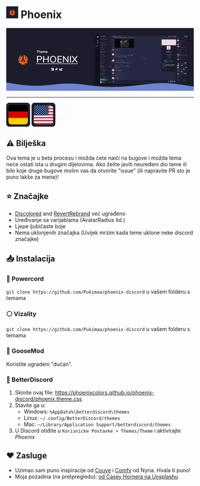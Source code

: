 # <img src="assets/icon.png" height="32px"> Phoenix</img>
![Banner](assets/banner.png)<hr>
<kbd>[<img title="German" alt="Njemacki" src="../../../assets/languages/de.png">](.github/docs/01-readme/README.de.md)</kbd>
<kbd>[<img title="English" alt="Engleski" src="../../../assets/languages/en.png">](../../../README.md)</kbd>

## ⚠️ Bilješka
Ova tema je u beta procesu i možda ćete naići na bugove i možda tema neće ostati ista u drugim dijelovima. Ako želite javiti neuređeni dio teme ili bilo koje druge bugove molim vas da otvorite "issue" (ili napravite PR sto je puno lakše za mene)!

## ⭐ Značajke
- [Discolored](https://github.com/NYRI4/Discolored) and [RevertRebrand](https://github.com/Goose-Nest/GT-RevertRebrand) već ugrađeno
- Uređivanje sa varijablama (AvatarRadius itd.)
- Ljepe ljubičaste boje
- Nema uklonjenih značajka (Uvijek mrzim kada teme uklone neke discord značajke)

## 📥 Instalacija

### 🔌 Powercord
`git clone https://github.com/Pukimaa/phoenix-discord` u vašem folderu s temama

### ⚪ Vizality
`git clone https://github.com/Pukimaa/phoenix-discord` u vašem folderu s temama

### 🦆 GooseMod
Koristite ugradeni "dućan".

### 🔵 BetterDiscord
1. Skinite ovaj file: https://phoenixcolors.github.io/phoenix-discord/phoenix.theme.css
2. Stavite ga u:
    - Windows: `%AppData%\betterdiscord\themes`
    - Linux: `~/.config/BetterDiscord/themes`
    - Mac: `~/Library/Application Support/betterdiscord/themes`
3. U Discord otiđite u `Korisnicke Postavke > Themes/Theme` i aktivirajte *Phoenix*

## ️️️❤️ Zasluge
* Uzimao sam puno inspiracije od [Couve](https://github.com/NYRI4/Couve) i [Comfy](https://github.com/NYRI4/Comfy/) od Nyria. Hvala ti puno!
* Moja pozadina (na pretpregledu): [od Casey Hornera na Unsplashu](https://unsplash.com/photos/RmoWqDCqN2E?utm_source=unsplash&utm_medium=referral&utm_content=creditShareLink)
